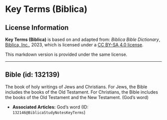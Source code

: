 # Key Terms (Biblica)

## License Information

**Key Terms (Biblica)** is based on and adapted from: _Biblica Bible Dictionary_, [Biblica, Inc.](https://www.biblica.com/), 2023, which is licensed under a [CC BY-SA 4.0 license](https://creativecommons.org/licenses/by-sa/4.0/legalcode.en).

This markdown version is provided under the same license.



--------------------------------

## Bible (id: 132139)

The book of holy writings of Jews and Christians. For Jews, the Bible includes the books of the Old Testament. For Christians, the Bible includes the books of the Old Testament and the New Testament. (God’s word)

* **Associated Articles:** God’s word (ID: `132146@BiblicaStudyNotesKeyTerms`)

